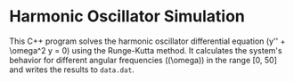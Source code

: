 # Harmonic Oscillator Simulation

This C++ program solves the harmonic oscillator differential equation \(y'' + \omega^2 y = 0\) using the Runge-Kutta method. It calculates the system's behavior for different angular frequencies (\(\omega\)) in the range [0, 50] and writes the results to `data.dat`.

